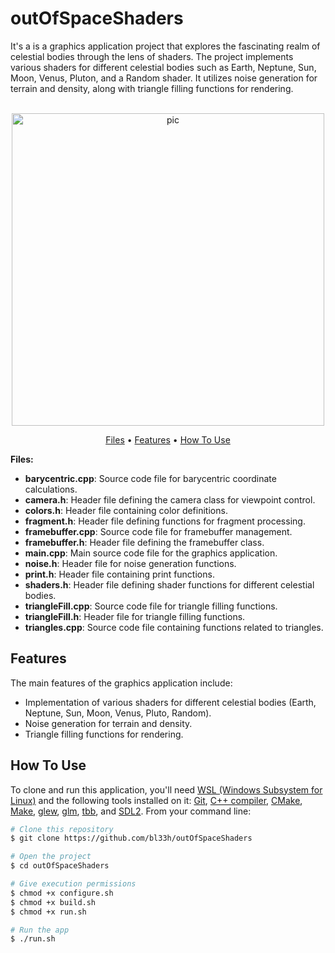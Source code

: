# outOfSpaceShaders
It's a is a graphics application project that explores the fascinating realm of celestial bodies through the lens of shaders. The project implements various shaders for different celestial bodies such as Earth, Neptune, Sun, Moon, Venus, Pluton, and a Random shader. It utilizes noise generation for terrain and density, along with triangle filling functions for rendering.

<p align="center">
  <br>
  <img src="https://media0.giphy.com/media/v1.Y2lkPTc5MGI3NjExemNvc3l6YjNoZnJvMzIzaTM4dGJpcnkwcGx2bTJpNHZ2MjB4ajNiOSZlcD12MV9pbnRlcm5hbF9naWZfYnlfaWQmY3Q9Zw/YoSK8vQNBqgrA6kbmM/giphy.gif" alt="pic" width="500">
  <br>
</p>

<p align="center">
  <a href="#Files">Files</a> •
  <a href="#Features">Features</a> •
  <a href="#how-to-use">How To Use</a>
</p>

**Files:**
- **barycentric.cpp**: Source code file for barycentric coordinate calculations.
- **camera.h**: Header file defining the camera class for viewpoint control.
- **colors.h**: Header file containing color definitions.
- **fragment.h**: Header file defining functions for fragment processing.
- **framebuffer.cpp**: Source code file for framebuffer management.
- **framebuffer.h**: Header file defining the framebuffer class.
- **main.cpp**: Main source code file for the graphics application.
- **noise.h**: Header file for noise generation functions.
- **print.h**: Header file containing print functions.
- **shaders.h**: Header file defining shader functions for different celestial bodies.
- **triangleFill.cpp**: Source code file for triangle filling functions.
- **triangleFill.h**: Header file for triangle filling functions.
- **triangles.cpp**: Source code file containing functions related to triangles.

## Features

The main features of the graphics application include:

- Implementation of various shaders for different celestial bodies (Earth, Neptune, Sun, Moon, Venus, Pluto, Random).
- Noise generation for terrain and density.
- Triangle filling functions for rendering.

## How To Use

To clone and run this application, you'll need [WSL (Windows Subsystem for Linux)](https://learn.microsoft.com/en-us/windows/wsl/install) and the following tools installed on it: [Git](https://git-scm.com), [C++ compiler](https://www.fdi.ucm.es/profesor/luis/fp/devtools/mingw.html), [CMake](https://cmake.org/download/), [Make](https://linuxhint.com/install-make-ubuntu/), [glew](https://zoomadmin.com/HowToInstall/UbuntuPackage/libglew-dev), [glm](https://sourceforge.net/projects/glm.mirror/), [tbb](https://www.intel.com/content/www/us/en/developer/tools/oneapi/onetbb.html), and [SDL2](https://www.oreilly.com/library/view/rust-programming-by/9781788390637/386c15eb-41b2-41b4-bd65-154a750a58d8.xhtml). From your command line:

```bash
# Clone this repository
$ git clone https://github.com/bl33h/outOfSpaceShaders

# Open the project
$ cd outOfSpaceShaders

# Give execution permissions
$ chmod +x configure.sh
$ chmod +x build.sh
$ chmod +x run.sh

# Run the app
$ ./run.sh
